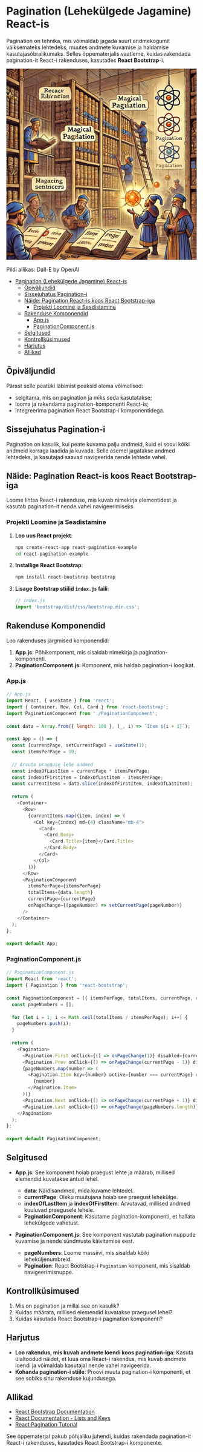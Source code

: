 # Pagination (Lehekülgede Jagamine) React-is

Pagination on tehnika, mis võimaldab jagada suurt andmekogumit väiksemateks lehtedeks, muutes andmete kuvamise ja haldamise kasutajasõbralikumaks. Selles õppematerjalis vaatleme, kuidas rakendada pagination-it React-i rakenduses, kasutades **React Bootstrap**-i.

![React Pagination](React-Pagination.webp)

Pildi allikas: Dall-E by OpenAI

- [Pagination (Lehekülgede Jagamine) React-is](#pagination-lehekülgede-jagamine-react-is)
  - [Õpiväljundid](#õpiväljundid)
  - [Sissejuhatus Pagination-i](#sissejuhatus-pagination-i)
  - [Näide: Pagination React-is koos React Bootstrap-iga](#näide-pagination-react-is-koos-react-bootstrap-iga)
    - [Projekti Loomine ja Seadistamine](#projekti-loomine-ja-seadistamine)
  - [Rakenduse Komponendid](#rakenduse-komponendid)
    - [App.js](#appjs)
    - [PaginationComponent.js](#paginationcomponentjs)
  - [Selgitused](#selgitused)
  - [Kontrollküsimused](#kontrollküsimused)
  - [Harjutus](#harjutus)
  - [Allikad](#allikad)

## Õpiväljundid

Pärast selle peatüki läbimist peaksid olema võimelised:

- selgitama, mis on pagination ja miks seda kasutatakse;
- looma ja rakendama pagination-komponenti React-is;
- integreerima pagination React Bootstrap-i komponentidega.

## Sissejuhatus Pagination-i

Pagination on kasulik, kui peate kuvama palju andmeid, kuid ei soovi kõiki andmeid korraga laadida ja kuvada. Selle asemel jagatakse andmed lehtedeks, ja kasutajad saavad navigeerida nende lehtede vahel.

## Näide: Pagination React-is koos React Bootstrap-iga

Loome lihtsa React-i rakenduse, mis kuvab nimekirja elementidest ja kasutab pagination-it nende vahel navigeerimiseks.

### Projekti Loomine ja Seadistamine

1. **Loo uus React projekt**:

   ```bash
   npx create-react-app react-pagination-example
   cd react-pagination-example
   ```

2. **Installige React Bootstrap**:

   ```bash
   npm install react-bootstrap bootstrap
   ```

3. **Lisage Bootstrap stiilid `index.js` faili**:

   ```javascript
   // index.js
   import 'bootstrap/dist/css/bootstrap.min.css';
   ```

## Rakenduse Komponendid

Loo rakenduses järgmised komponendid:

1. **App.js**: Põhikomponent, mis sisaldab nimekirja ja pagination-komponenti.
2. **PaginationComponent.js**: Komponent, mis haldab pagination-i loogikat.

### App.js

```javascript
// App.js
import React, { useState } from 'react';
import { Container, Row, Col, Card } from 'react-bootstrap';
import PaginationComponent from './PaginationComponent';

const data = Array.from({ length: 100 }, (_, i) => `Item ${i + 1}`);

const App = () => {
  const [currentPage, setCurrentPage] = useState(1);
  const itemsPerPage = 10;

  // Arvuta praeguse lehe andmed
  const indexOfLastItem = currentPage * itemsPerPage;
  const indexOfFirstItem = indexOfLastItem - itemsPerPage;
  const currentItems = data.slice(indexOfFirstItem, indexOfLastItem);

  return (
    <Container>
      <Row>
        {currentItems.map((item, index) => (
          <Col key={index} md={4} className="mb-4">
            <Card>
              <Card.Body>
                <Card.Title>{item}</Card.Title>
              </Card.Body>
            </Card>
          </Col>
        ))}
      </Row>
      <PaginationComponent
        itemsPerPage={itemsPerPage}
        totalItems={data.length}
        currentPage={currentPage}
        onPageChange={(pageNumber) => setCurrentPage(pageNumber)}
      />
    </Container>
  );
};

export default App;
```

### PaginationComponent.js

```javascript
// PaginationComponent.js
import React from 'react';
import { Pagination } from 'react-bootstrap';

const PaginationComponent = ({ itemsPerPage, totalItems, currentPage, onPageChange }) => {
  const pageNumbers = [];

  for (let i = 1; i <= Math.ceil(totalItems / itemsPerPage); i++) {
    pageNumbers.push(i);
  }

  return (
    <Pagination>
      <Pagination.First onClick={() => onPageChange(1)} disabled={currentPage === 1} />
      <Pagination.Prev onClick={() => onPageChange(currentPage - 1)} disabled={currentPage === 1} />
      {pageNumbers.map(number => (
        <Pagination.Item key={number} active={number === currentPage} onClick={() => onPageChange(number)}>
          {number}
        </Pagination.Item>
      ))}
      <Pagination.Next onClick={() => onPageChange(currentPage + 1)} disabled={currentPage === pageNumbers.length} />
      <Pagination.Last onClick={() => onPageChange(pageNumbers.length)} disabled={currentPage === pageNumbers.length} />
    </Pagination>
  );
};

export default PaginationComponent;
```

## Selgitused

- **App.js**: See komponent hoiab praegust lehte ja määrab, millised elemendid kuvatakse antud lehel.
  - **data**: Näidisandmed, mida kuvame lehtedel.
  - **currentPage**: Oleku muutujana hoiab see praegust lehekülge.
  - **indexOfLastItem** ja **indexOfFirstItem**: Arvutavad, millised andmed kuuluvad praegusele lehele.
  - **PaginationComponent**: Kasutame pagination-komponenti, et hallata lehekülgede vahetust.

- **PaginationComponent.js**: See komponent vastutab pagination nuppude kuvamise ja nende sündmuste käivitamise eest.
  - **pageNumbers**: Loome massiivi, mis sisaldab kõiki leheküljenumbreid.
  - **Pagination**: React Bootstrap-i `Pagination` komponent, mis sisaldab navigeerimisnuppe.

## Kontrollküsimused

1. Mis on pagination ja millal see on kasulik?
2. Kuidas määrata, millised elemendid kuvatakse praegusel lehel?
3. Kuidas kasutada React Bootstrap-i pagination komponenti?

## Harjutus

- **Loo rakendus, mis kuvab andmete loendi koos pagination-iga**: Kasuta ülaltoodud näidet, et luua oma React-i rakendus, mis kuvab andmete loendi ja võimaldab kasutajal nende vahel navigeerida.
- **Kohanda pagination-i stiile**: Proovi muuta pagination-i komponenti, et see sobiks sinu rakenduse kujundusega.

## Allikad

- [React Bootstrap Documentation](https://react-bootstrap.github.io/components/pagination/)
- [React Documentation - Lists and Keys](https://reactjs.org/docs/lists-and-keys.html)
- [React Pagination Tutorial](https://www.freecodecamp.org/news/build-a-custom-pagination-component-in-react/)

See õppematerjal pakub põhjaliku juhendi, kuidas rakendada pagination-it React-i rakenduses, kasutades React Bootstrap-i komponente.
